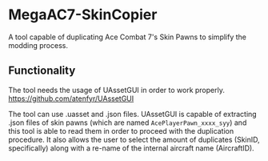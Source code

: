 # MegaAC7-SkinCopier
A tool capable of duplicating Ace Combat 7's Skin Pawns to simplify the modding process.

## Functionality
The tool needs the usage of UAssetGUI in order to work properly. https://github.com/atenfyr/UAssetGUI

The tool can use .uasset and .json files. UAssetGUI is capable of extracting .json files of skin pawns (which are named `AcePlayerPawn_xxxx_syy`) and this tool is able to read them in order to proceed with the duplication procedure. It also allows the user to select the amount of duplicates (SkinID, specifically) along with a re-name of the internal aircraft name (AircraftID). 

